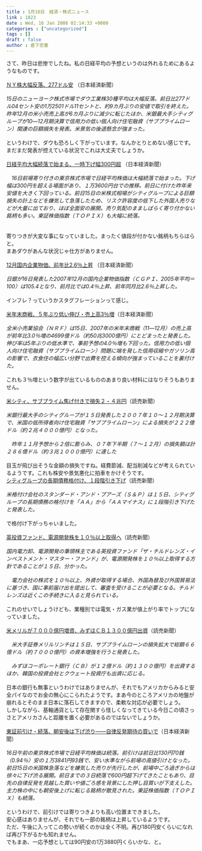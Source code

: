 ```yaml
---
title : 1月16日　経済・株式ニュース
link : 1823
date : Wed, 16 Jan 2008 02:14:33 +0000
categories : ["uncategorized"]
tags : []
draft : false
author : 倉下忠憲
---
```


さて、昨日は悲惨でしたね。私の日経平均の予想というのは外れるためにあるようなものです。<BR><BR><A HREF="http://www.nikkei.co.jp/news/main/20080116AT2M1600L16012008.html" TARGET="_blank">ＮＹ株大幅反落、277ドル安</A> （日本経済新聞）<BR><BR><I>15日のニューヨーク株式市場でダウ工業株30種平均は大幅反落。前日比277ドル04セント安の1万2501ドル11セントと、約9カ月ぶりの安値で取引を終えた。昨年12月の米小売売上高が6カ月ぶりに減少に転じたほか、米銀最大手シティグループが10―12月期決算で信用力の低い個人向け住宅融資（サブプライムローン）関連の巨額損失を発表。米景気の後退懸念が強まった。 </I><BR><BR>というわけで、ダウも恐ろしく下がっています。なんかとりとめない感じです。<BR>まだまだ発表が控えている状況でこれは大丈夫でしょうか。<BR><BR><A HREF="http://www.nikkei.co.jp/news/main/20080116NTE2INK0116012008.html" TARGET="_blank">日経平均大幅続落で始まる、一時下げ幅300円超</A> （日本経済新聞）<BR><BR><I>　16日前場寄り付きの東京株式市場で日経平均株価は大幅続落で始まった。下げ幅は300円を超える場面があり、１万3600円台での推移。前日に付けた昨年来安値を大きく下回っている。前日15日の米株式相場がシティグループによる巨額損失の計上などを嫌気して急落したため、リスク許容度の低下した外国人売りなどが大量に出ており、ほぼ全面安の展開。売り気配のまましばらく寄り付かない銘柄も多い。東証株価指数（ＴＯＰＩＸ）も大幅に続落。 </I><BR><BR><BR>寄りつきが大変な事になっていました。まったく値段が付かない銘柄もちらほらと。<BR>まあダウがあんな状況じゃ仕方がありません。<BR><BR><A HREF="http://www.nikkei.co.jp/news/main/20080116NTE2IBA01116012008.html" TARGET="_blank">12月国内企業物価、前年比2.6％上昇</A> （日本経済新聞）<BR><BR><I>日銀が16日発表した2007年12月の国内企業物価指数（ＣＧＰＩ、2005年平均＝100）は105.4となり、前月比では0.4％上昇、前年同月比2.6％上昇した。 </I><BR><BR>インフレ？っていうかスタグフレーションって感じ。<BR><BR><A HREF="http://www.nikkei.co.jp/news/kaigai/20080116AT2M1504215012008.html" TARGET="_blank">米年末商戦、５年ぶり低い伸び・売上高3％増</A>（日本経済新聞）<BR><BR><I>全米小売業協会（ＮＲＦ）は15日、2007年の米年末商戦（11―12月）の売上高が前年比3.0％増の4699億ドル（約50兆3000億円）にとどまったと発表した。伸び率は5年ぶりの低水準で、事前予想の4.0％増も下回った。信用力の低い個人向け住宅融資（サブプライムローン）問題に端を発した信用収縮やガソリン高の影響で、衣食住の幅広い分野で出費を控える傾向が強まっていることを裏付けた。</I><BR><BR>これも３％増という数字が出ているもののあまり良い材料にはなりそうもありません。<BR><BR><A HREF="http://www.yomiuri.co.jp/atmoney/news/20080115it15.htm" TARGET="_blank">米シティ、サブプライム焦げ付きで損失２・４兆円</A>（読売新聞）<BR><BR><I>米銀行最大手のシティグループが１５日発表した２００７年１０～１２月期決算で、米国の低所得者向け住宅融資「サブプライムローン」による損失が２２２億ドル（約２兆４０００億円）となった。<BR><BR>　昨年１１月予想から２倍に膨らみ、０７年下半期（７～１２月）の損失額は計２８６億ドル（約３兆１０００億円）に達した</I><BR><BR>目玉が飛び出そうな金額の損失ですね。経費節減、配当削減などが考えられているようです。これも株安や景気悪化に拍車をかけそうです。<BR><A HREF="http://www.yomiuri.co.jp/atmoney/news/20080115ib28.htm" TARGET="_blank">シティグループの長期債務格付け、１段階引き下げ</A>（読売新聞）<BR><BR><I>米格付け会社のスタンダード・アンド・プアーズ（Ｓ＆Ｐ）は１５日、シティグループの長期債務の格付けを「ＡＡ」から「ＡＡマイナス」に１段階引き下げたと発表した。</I><BR><BR>で格付け下がっちゃいました。<BR><BR><A HREF="http://www.yomiuri.co.jp/atmoney/news/20080115ib29.htm" TARGET="_blank">英投資ファンド、電源開発株を１０％以上取得へ</A>（読売新聞）<BR><BR><I>国内電力卸、電源開発の筆頭株主である英投資ファンド「ザ・チルドレンズ・インベストメント・マスター・ファンド」が、電源開発株を１０％以上取得する方針であることが１５日、分かった。<BR><BR>　電力会社の株式を１０％以上、外資が取得する場合、外国為替及び外国貿易法に基づき、国に事前届け出を提出して、審査を受けることが必要となる。チルドレンズは近くこの手続きに入ると見られている。</I><BR><BR>これのせいでしょうけども、業種別では電気・ガス業が値上がり率でトップになっていました。<BR><BR><A HREF="http://www.yomiuri.co.jp/atmoney/news/20080115it13.htm" TARGET="_blank">米メリルが７０００億円増資、みずほＣＢ１３００億円出資</A>（読売新聞）<BR><BR><I>　米大手証券メリルリンチは１５日、サブプライムローンの損失拡大で総額６６億ドル（約７０００億円）の資本増強を行うと発表した。<BR><BR>　みずほコーポレート銀行（ＣＢ）が１２億ドル（約１３００億円）を出資するほか、韓国の投資会社とクウェート投資庁も出資に応じる。</I><BR><BR>日本の銀行も無事というわけではありませんが、それでもアメリカからみると安全パイなのでお金の無心にこられたようです。まあ今のところアメリカの地盤が崩れるとそのまま日本に落石してきますので、柔軟な対応が必要でしょう。<BR>しかしながら、基軸通貨として存在関すら怪しくなってきている今日この頃さっさとアメリカさんと距離を置く必要があるのではないでしょうか。<BR><BR><A HREF="http://www.nikkei.co.jp/news/market/20080116m1ASS0ISS13160108.html" TARGET="_blank">東証前引け・続落、朝安後は下げ渋り――自律反発期待の買いで</A>（日本経済新聞）<BR><BR><I>16日午前の東京株式市場で日経平均株価は続落。前引けは前日比130円70銭（0.94％）安の１万3841円93銭で、安い水準ながら前場の高値引けとなった。前日15日の米国株急落などを嫌気した売りが先行したが、前場中ごろ過ぎからは徐々に下げ渋る展開。前日までの３日続落で600円超下げてきたこともあり、目先の自律反発を見越した買いや値ごろ感を背景にした押し目買いが下支えした。主力株の中にも朝安後上げに転じる銘柄が散見された。東証株価指数（ＴＯＰＩＸ）も続落。</I><BR><BR>というわけで、前引けでは寄りつきよりも高い位置まできました。<BR>安心感はありませんが、それでも一部の銘柄は上昇しているようです。<BR>ただ、午後に入ってこの勢いが続くのかは全く不明。再び180円安くらいになれば再び下がるかも知れません。<BR>でもまあ、一応予想としては90円安の1万3880円くらいかな、と。<br><br>
